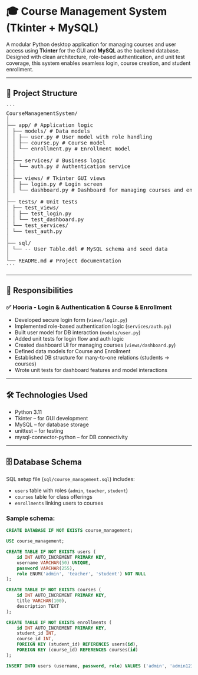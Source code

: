 # 🎓 Course Management System (Tkinter + MySQL)

A modular Python desktop application for managing courses and user access using **Tkinter** for the GUI and **MySQL** as the backend database. Designed with clean architecture, role-based authentication, and unit test coverage, this system enables seamless login, course creation, and student enrollment.

---

## 🧱 Project Structure
<pre lang="markdown">
```
CourseManagementSystem/
│
├── app/ # Application logic
│ ├── models/ # Data models
│ │ ├── user.py # User model with role handling
│ │ ├── course.py # Course model
│ │ └── enrollment.py # Enrollment model
│ │
│ ├── services/ # Business logic
│ │ └── auth.py # Authentication service
│ │
│ ├── views/ # Tkinter GUI views
│ │ ├── login.py # Login screen
│ │ └── dashboard.py # Dashboard for managing courses and enrollments
│
├── tests/ # Unit tests
│ ├── test_views/
│ │ ├── test_login.py
│ │ └── test_dashboard.py
│ └── test_services/
│ └── test_auth.py
│
├── sql/
│ └── -- User Table.ddl # MySQL schema and seed data
│
└── README.md # Project documentation
```
</pre>    


---

## 👤 Responsibilities

### ✅ Hooria - Login & Authentication & Course & Enrollment

- Developed secure login form (`views/login.py`)
- Implemented role-based authentication logic (`services/auth.py`)
- Built user model for DB interaction (`models/user.py`)
- Added unit tests for login flow and auth logic
- Created dashboard UI for managing courses (`views/dashboard.py`)
- Defined data models for Course and Enrollment
- Established DB structure for many-to-one relations (students → courses)
- Wrote unit tests for dashboard features and model interactions

---

## 🛠️ Technologies Used

- Python 3.11  
- Tkinter – for GUI development  
- MySQL – for database storage  
- unittest – for testing  
- mysql-connector-python – for DB connectivity  

---

## 🗄️ Database Schema

SQL setup file (`sql/course_management.sql`) includes:

- `users` table with roles (`admin`, `teacher`, `student`)
- `courses` table for class offerings
- `enrollments` linking users to courses

### Sample schema:

```sql
CREATE DATABASE IF NOT EXISTS course_management;

USE course_management;

CREATE TABLE IF NOT EXISTS users (
    id INT AUTO_INCREMENT PRIMARY KEY,
    username VARCHAR(50) UNIQUE,
    password VARCHAR(255),
    role ENUM('admin', 'teacher', 'student') NOT NULL
);

CREATE TABLE IF NOT EXISTS courses (
    id INT AUTO_INCREMENT PRIMARY KEY,
    title VARCHAR(100),
    description TEXT
);

CREATE TABLE IF NOT EXISTS enrollments (
    id INT AUTO_INCREMENT PRIMARY KEY,
    student_id INT,
    course_id INT,
    FOREIGN KEY (student_id) REFERENCES users(id),
    FOREIGN KEY (course_id) REFERENCES courses(id)
);

INSERT INTO users (username, password, role) VALUES ('admin', 'admin123', 'admin');
